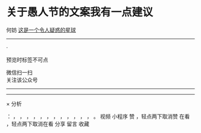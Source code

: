 #  关于愚人节的文案我有一点建议

何妨  [ 这是一个令人疑惑的星球 ](javascript:void\(0\);)

__ _ _ _ _

  

·

  

  

  

预览时标签不可点

微信扫一扫  
关注该公众号





****



****



×  分析

：  ，  ，  ，  ，  ，  ，  ，  ，  ，  ，  ，  ，  。  视频  小程序  赞  ，轻点两下取消赞  在看  ，轻点两下取消在看
分享  留言  收藏

